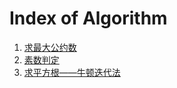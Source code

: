 # Index of Algorithm

1. [求最大公约数](gcd/gcd.md)
1. [素数判定](prime/prime.md)
1. [求平方根——牛顿迭代法](sqrt/sqrt.md)
